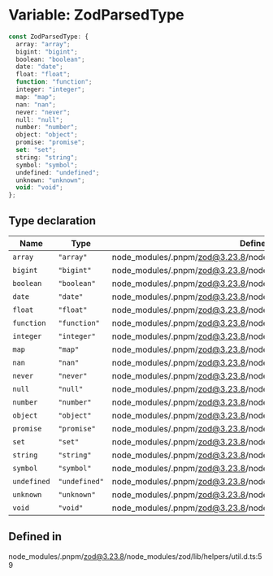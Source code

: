 # Variable: ZodParsedType

```ts
const ZodParsedType: {
  array: "array";
  bigint: "bigint";
  boolean: "boolean";
  date: "date";
  float: "float";
  function: "function";
  integer: "integer";
  map: "map";
  nan: "nan";
  never: "never";
  null: "null";
  number: "number";
  object: "object";
  promise: "promise";
  set: "set";
  string: "string";
  symbol: "symbol";
  undefined: "undefined";
  unknown: "unknown";
  void: "void";
};
```

## Type declaration

| Name | Type | Defined in |
| ------ | ------ | ------ |
| `array` | `"array"` | node\_modules/.pnpm/zod@3.23.8/node\_modules/zod/lib/helpers/util.d.ts:72 |
| `bigint` | `"bigint"` | node\_modules/.pnpm/zod@3.23.8/node\_modules/zod/lib/helpers/util.d.ts:68 |
| `boolean` | `"boolean"` | node\_modules/.pnpm/zod@3.23.8/node\_modules/zod/lib/helpers/util.d.ts:66 |
| `date` | `"date"` | node\_modules/.pnpm/zod@3.23.8/node\_modules/zod/lib/helpers/util.d.ts:67 |
| `float` | `"float"` | node\_modules/.pnpm/zod@3.23.8/node\_modules/zod/lib/helpers/util.d.ts:65 |
| `function` | `"function"` | node\_modules/.pnpm/zod@3.23.8/node\_modules/zod/lib/helpers/util.d.ts:60 |
| `integer` | `"integer"` | node\_modules/.pnpm/zod@3.23.8/node\_modules/zod/lib/helpers/util.d.ts:64 |
| `map` | `"map"` | node\_modules/.pnpm/zod@3.23.8/node\_modules/zod/lib/helpers/util.d.ts:78 |
| `nan` | `"nan"` | node\_modules/.pnpm/zod@3.23.8/node\_modules/zod/lib/helpers/util.d.ts:63 |
| `never` | `"never"` | node\_modules/.pnpm/zod@3.23.8/node\_modules/zod/lib/helpers/util.d.ts:77 |
| `null` | `"null"` | node\_modules/.pnpm/zod@3.23.8/node\_modules/zod/lib/helpers/util.d.ts:71 |
| `number` | `"number"` | node\_modules/.pnpm/zod@3.23.8/node\_modules/zod/lib/helpers/util.d.ts:61 |
| `object` | `"object"` | node\_modules/.pnpm/zod@3.23.8/node\_modules/zod/lib/helpers/util.d.ts:73 |
| `promise` | `"promise"` | node\_modules/.pnpm/zod@3.23.8/node\_modules/zod/lib/helpers/util.d.ts:75 |
| `set` | `"set"` | node\_modules/.pnpm/zod@3.23.8/node\_modules/zod/lib/helpers/util.d.ts:79 |
| `string` | `"string"` | node\_modules/.pnpm/zod@3.23.8/node\_modules/zod/lib/helpers/util.d.ts:62 |
| `symbol` | `"symbol"` | node\_modules/.pnpm/zod@3.23.8/node\_modules/zod/lib/helpers/util.d.ts:69 |
| `undefined` | `"undefined"` | node\_modules/.pnpm/zod@3.23.8/node\_modules/zod/lib/helpers/util.d.ts:70 |
| `unknown` | `"unknown"` | node\_modules/.pnpm/zod@3.23.8/node\_modules/zod/lib/helpers/util.d.ts:74 |
| `void` | `"void"` | node\_modules/.pnpm/zod@3.23.8/node\_modules/zod/lib/helpers/util.d.ts:76 |

## Defined in

node\_modules/.pnpm/zod@3.23.8/node\_modules/zod/lib/helpers/util.d.ts:59
